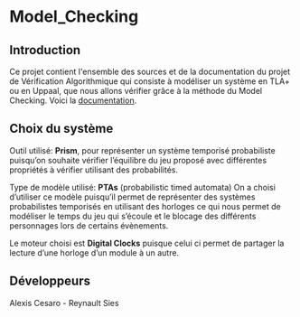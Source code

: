 # Model_Checking

## Introduction

Ce projet contient l'ensemble des sources et de la documentation du projet de Vérification Algorithmique qui consiste à modéliser un système en TLA+ ou en Uppaal, que nous allons vérifier grâce à la méthode du Model Checking. Voici la [documentation](https://docs.google.com/document/d/1kEViOkaY-ICcBHN5RTyYJeyWzJMhG9S7vnfejCYsfSo/edit?usp=sharing).

## Choix du système

Outil utilisé: **Prism**, pour représenter un système temporisé probabiliste puisqu’on souhaite vérifier l’équilibre du jeu proposé avec différentes propriétés à vérifier utilisant des probabilités.

Type de modèle utilisé: **PTAs** (probabilistic timed automata)
On a choisi d’utiliser ce modèle puisqu’il permet de représenter des systèmes probabilistes temporisés en utilisant des horloges ce qui nous permet de modéliser le temps du jeu qui s’écoule et le blocage des différents personnages lors de certains évènements.

Le moteur choisi est **Digital Clocks** puisque celui ci permet de partager la lecture d’une horloge d’un module à un autre.

## Développeurs

Alexis Cesaro - Reynault Sies